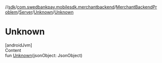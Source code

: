 //[sdk](../../../../../index.md)/[com.swedbankpay.mobilesdk.merchantbackend](../../../index.md)/[MerchantBackendProblem](../../index.md)/[Server](../index.md)/[Unknown](index.md)/[Unknown](-unknown.md)



# Unknown  
[androidJvm]  
Content  
fun [Unknown](-unknown.md)(jsonObject: JsonObject)  



